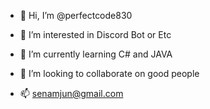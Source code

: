 - 👋 Hi, I’m @perfectcode830
- 👀 I’m interested in Discord Bot or Etc
- 🌱 I’m currently learning C# and JAVA
- 💞️ I’m looking to collaborate on good people

- 📫 senamjun@gmail.com

<!---
perfectcode830/perfectcode830 is a ✨ special ✨ repository because its `README.md` (this file) appears on your GitHub profile.
You can click the Preview link to take a look at your changes.
--->
